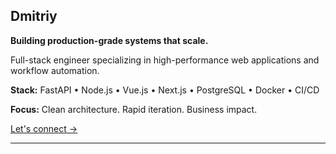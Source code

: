 ## Dmitriy

**Building production-grade systems that scale.**

Full-stack engineer specializing in high-performance web applications and workflow automation.

**Stack:** FastAPI • Node.js • Vue.js • Next.js • PostgreSQL • Docker • CI/CD

**Focus:** Clean architecture. Rapid iteration. Business impact.

[Let's connect →](mailto:your.email@example.com)

---

<div align="center">
  <img src="https://komarev.com/ghpvc/?username=Dizro&style=for-the-badge" alt="Profile Views
